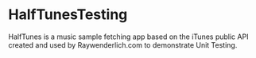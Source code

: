 # HalfTunesTesting
HalfTunes is a music sample fetching app based on the iTunes public API created and used by Raywenderlich.com to demonstrate Unit Testing.

